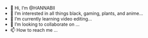 - 👋 Hi, I’m @HANNABII
- 👀 I’m interested in all things black, gaming, plants, and anime...
- 🌱 I’m currently learning video editing...
- 💞️ I’m looking to collaborate on ...
- 📫 How to reach me ...

<!---
HANNABII/HANNABII is a ✨ special ✨ repository because its `README.md` (this file) appears on your GitHub profile.
You can click the Preview link to take a look at your changes.
--->
